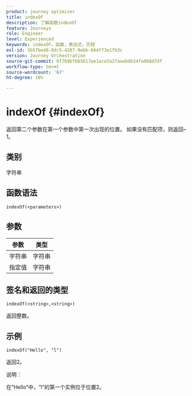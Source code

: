 ```yaml
---
product: journey optimizer
title: indexOf
description: 了解函数indexOf
feature: Journeys
role: Engineer
level: Experienced
keywords: indexOf，函数，表达式，历程
exl-id: 3b57be48-8dc5-4207-9ebb-664ff3e1fb3c
version: Journey Orchestration
source-git-commit: 6f7b9bfb65617ee1ace3a2faaebdb24fa068d74f
workflow-type: tm+mt
source-wordcount: '67'
ht-degree: 16%

---
```


# indexOf {#indexOf}

返回第二个参数在第一个参数中第一次出现的位置。 如果没有匹配项，则返回–1。

## 类别

字符串

## 函数语法

`indexOf(<parameters>)`

## 参数

| 参数 | 类型 |
|-----------|------------------|
| 字符串 | 字符串 |
| 指定值 | 字符串 |

## 签名和返回的类型

`indexOf(<string>,<string>)`

返回整数。

## 示例

`indexOf("Hello", "l")`

返回2。

说明：

在“Hello”中，“l”的第一个实例位于位置2。
